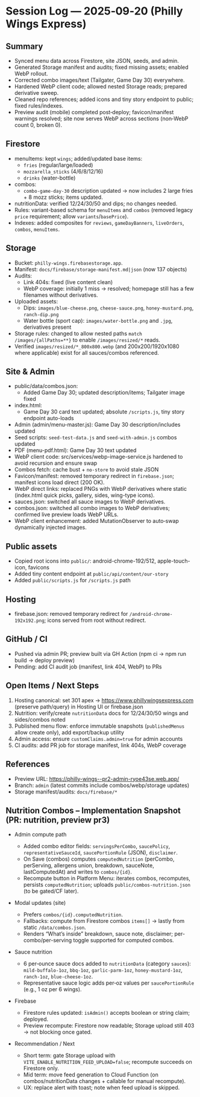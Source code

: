 # Session Log — 2025‑09‑20 (Philly Wings Express)

## Summary
- Synced menu data across Firestore, site JSON, seeds, and admin.
- Generated Storage manifest and audits; fixed missing assets; enabled WebP rollout.
- Corrected combo images/text (Tailgater, Game Day 30) everywhere.
- Hardened WebP client code; allowed nested Storage reads; prepared derivative sweep.
- Cleaned repo references; added icons and tiny story endpoint to public; fixed rules/indexes.
 - Preview audit (mobile) completed post‑deploy; favicon/manifest warnings resolved; site now serves WebP across sections (non‑WebP count 0, broken 0).

## Firestore
- menuItems: kept `wings`; added/updated base items:
  - `fries` (regular/large/loaded)
  - `mozzarella_sticks` (4/6/8/12/16)
  - `drinks` (water-bottle)
- combos:
  - `combo-game-day-30` description updated → now includes 2 large fries + 8 mozz sticks; items updated.
- nutritionData: verified 12/24/30/50 and dips; no changes needed.
- Rules: variant-based schema for `menuItems` and `combos` (removed legacy `price` requirement; allow `variants`/`basePrice`).
- Indexes: added composites for `reviews`, `gameDayBanners`, `liveOrders`, `combos`, `menuItems`.

## Storage
- Bucket: `philly-wings.firebasestorage.app`.
- Manifest: `docs/firebase/storage-manifest.md|json` (now 137 objects)
- Audits:
  - Link 404s: fixed (live content clean)
  - WebP coverage: initially 1 miss → resolved; homepage still has a few filenames without derivatives.
- Uploaded assets:
  - Dips: `images/blue-cheese.png`, `cheese-sauce.png`, `honey-mustard.png`, `ranch-dip.png`
  - Water bottle (sport cap): `images/water-bottle.png` and `.jpg`, derivatives present
- Storage rules: changed to allow nested paths `match /images/{allPaths=**}` to enable `/images/resized/*` reads.
 - Verified `images/resized/*_800x800.webp` (and 200x200/1920x1080 where applicable) exist for all sauces/combos referenced.

## Site & Admin
- public/data/combos.json:
  - Added Game Day 30; updated description/items; Tailgater image fixed
- index.html:
  - Game Day 30 card text updated; absolute `/scripts.js`, tiny story endpoint auto-loads
- Admin (admin/menu-master.js): Game Day 30 description/includes updated
- Seed scripts: `seed-test-data.js` and `seed-with-admin.js` combos updated
- PDF (menu-pdf.html): Game Day 30 text updated
- WebP client code: src/services/webp-image-service.js hardened to avoid recursion and ensure swap
- Combos fetch: cache bust + `no-store` to avoid stale JSON
 - Favicon/manifest: removed temporary redirect in `firebase.json`; manifest icons load direct (200 OK).
 - WebP direct links: replaced PNGs with WebP derivatives where static (index.html quick picks, gallery, sides, wing-type icons).
 - sauces.json: switched all sauce images to WebP derivatives.
 - combos.json: switched all combo images to WebP derivatives; confirmed live preview loads WebP URLs.
 - WebP client enhancement: added MutationObserver to auto‑swap dynamically injected images.

## Public assets
- Copied root icons into `public/`: android-chrome-192/512, apple-touch-icon, favicons
- Added tiny content endpoint at `public/api/content/our-story`
- Added `public/scripts.js` for `/scripts.js` path

## Hosting
- firebase.json: removed temporary redirect for `/android-chrome-192x192.png`; icons served from root without redirect.

## GitHub / CI
- Pushed via admin PR; preview built via GH Action (npm ci → npm run build → deploy preview)
- Pending: add CI audit job (manifest, link 404, WebP) to PRs

## Open Items / Next Steps
1) Hosting canonical: set 301 apex → https://www.phillywingsexpress.com (preserve path/query) in Hosting UI or firebase.json
2) Nutrition: verify/create `nutritionData` docs for 12/24/30/50 wings and sides/combos noted
3) Published menu flow: enforce immutable snapshots (`publishedMenus` allow create only), add export/backup utility
4) Admin access: ensure `customClaims.admin=true` for admin accounts
5) CI audits: add PR job for storage manifest, link 404s, WebP coverage

## References
- Preview URL: https://philly-wings--pr2-admin-ryoe43se.web.app/
- Branch: `admin` (latest commits include combos/webp/storage updates)
- Storage manifest/audits: `docs/firebase/*`
## Nutrition Combos – Implementation Snapshot (PR: nutrition, preview pr3)

- Admin compute path
  - Added combo editor fields: `servingsPerCombo`, `saucePolicy`, `representativeSauceId`, `saucePortionRule` (JSON), `disclaimer`.
  - On Save (combos) computes `computedNutrition` (perCombo, perServing, allergens union, breakdown, sauceNote, lastComputedAt) and writes to `combos/{id}`.
  - Recompute button in Platform Menu: iterates combos, recomputes, persists `computedNutrition`; uploads `public/combos-nutrition.json` (to be gated/CF later).

- Modal updates (site)
  - Prefers `combos/{id}.computedNutrition`.
  - Fallbacks: compute from Firestore combos `items[]` → lastly from static `/data/combos.json`.
  - Renders “What’s inside” breakdown, sauce note, disclaimer; per-combo/per-serving toggle supported for computed combos.

- Sauce nutrition
  - 6 per‑ounce sauce docs added to `nutritionData` (category `sauces`): `mild-buffalo-1oz`, `bbq-1oz`, `garlic-parm-1oz`, `honey-mustard-1oz`, `ranch-1oz`, `blue-cheese-1oz`.
  - Representative sauce logic adds per‑oz values per `saucePortionRule` (e.g., 1 oz per 6 wings).

- Firebase
  - Firestore rules updated: `isAdmin()` accepts boolean or string claim; deployed.
  - Preview recompute: Firestore now readable; Storage upload still 403 → not blocking once gated.

- Recommendation / Next
  - Short term: gate Storage upload with `VITE_ENABLE_NUTRITION_FEED_UPLOAD=false`; recompute succeeds on Firestore only.
  - Mid term: move feed generation to Cloud Function (on combos/nutritionData changes + callable for manual recompute).
  - UX: replace alert with toast; note when feed upload is skipped.
